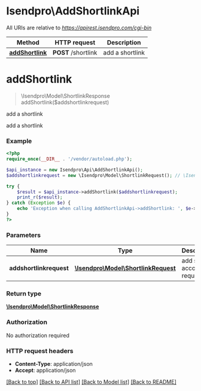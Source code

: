# Isendpro\AddShortlinkApi

All URIs are relative to *https://apirest.isendpro.com/cgi-bin*

Method | HTTP request | Description
------------- | ------------- | -------------
[**addShortlink**](AddShortlinkApi.md#addShortlink) | **POST** /shortlink | add a shortlink


# **addShortlink**
> \Isendpro\Model\ShortlinkResponse addShortlink($addshortlinkrequest)

add a shortlink

add a shortlink

### Example
```php
<?php
require_once(__DIR__ . '/vendor/autoload.php');

$api_instance = new Isendpro\Api\AddShortlinkApi();
$addshortlinkrequest = new \Isendpro\Model\ShortlinkRequest(); // \Isendpro\Model\ShortlinkRequest | add sub account request

try {
    $result = $api_instance->addShortlink($addshortlinkrequest);
    print_r($result);
} catch (Exception $e) {
    echo 'Exception when calling AddShortlinkApi->addShortlink: ', $e->getMessage(), PHP_EOL;
}
?>
```

### Parameters

Name | Type | Description  | Notes
------------- | ------------- | ------------- | -------------
 **addshortlinkrequest** | [**\Isendpro\Model\ShortlinkRequest**](../Model/ShortlinkRequest.md)| add sub account request |

### Return type

[**\Isendpro\Model\ShortlinkResponse**](../Model/ShortlinkResponse.md)

### Authorization

No authorization required

### HTTP request headers

 - **Content-Type**: application/json
 - **Accept**: application/json

[[Back to top]](#) [[Back to API list]](../../README.md#documentation-for-api-endpoints) [[Back to Model list]](../../README.md#documentation-for-models) [[Back to README]](../../README.md)


